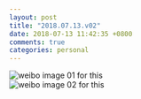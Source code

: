 ```yaml
---
layout: post
title: "2018.07.13.v02"
date: 2018-07-13 11:42:35 +0800
comments: true
categories: personal
---
```

![weibo image 01 for this](http://wx2.sinaimg.cn/large/780bc50fly1ft836oajhnj237k2eoe81.jpg)  
![weibo image 02 for this](http://wx2.sinaimg.cn/large/780bc50fgy1ft9c37qtzyj237k2eonpd.jpg)
